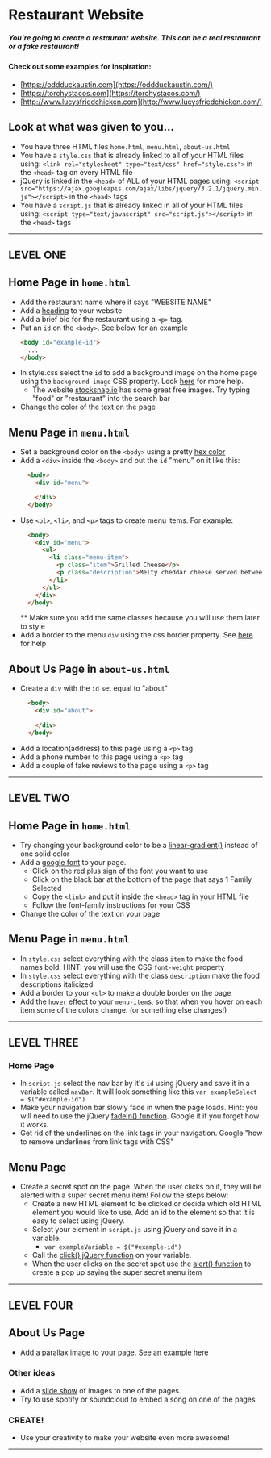 # Restaurant Website

##### You're going to create a restaurant website. This can be a real restaurant or a fake restaurant!

#### Check out some examples for inspiration:
* [https://oddduckaustin.com](https://oddduckaustin.com/)
* [https://torchystacos.com](https://torchystacos.com/)
* [http://www.lucysfriedchicken.com](http://www.lucysfriedchicken.com/)

## Look at what was given to you...
* You have three HTML files `home.html`, `menu.html`, `about-us.html`
* You have a `style.css` that is already linked to all of your HTML files using: `<link rel="stylesheet" type="text/css" href="style.css">` in the `<head>` tag on every HTML file
* jQuery is linked in the `<head>` of ALL of your HTML pages using: `<script src="https://ajax.googleapis.com/ajax/libs/jquery/3.2.1/jquery.min.js"></script>` in the `<head>` tags
* You have a `script.js` that is already linked in all of your HTML files using: `<script type="text/javascript" src="script.js"></script>` in the `<head>` tags

_____________________________________________________________________________
## LEVEL ONE

## Home Page in `home.html`
* Add the restaurant name where it says "WEBSITE NAME"
* Add a [heading](https://www.w3schools.com/html/html_headings.asp) to your website
* Add a brief bio for the restaurant using a `<p>` tag.
* Put an `id` on the `<body>`. See below for an example
  ``` HTML
  <body id="example-id">
    ...
  </body>
  ```
* In style.css select the `id` to add a background image on the home page using the `background-image` CSS property. Look [here](https://css-tricks.com/perfect-full-page-background-image/) for more help. 
  * The website [stocksnap.io](https://stocksnap.io/) has some great free images. Try typing "food" or "restaurant" into the search bar
* Change the color of the text on the page

## Menu Page in `menu.html`
* Set a background color on the `<body>` using a pretty [hex color](https://www.google.com/search?q=hex+color+picker&oq=hex+color+picker&aqs=chrome.0.35i39j0l5.3193j0j1&sourceid=chrome&ie=UTF-8)
* Add a `<div>` inside the `<body>` and put the `id` "menu" on it like this:
  ``` HTML
    <body>
      <div id="menu">

      </div>
    </body>
  ```
* Use `<ol>`, `<li>`, and `<p>` tags to create menu items. For example:
  ``` HTML
    <body>
      <div id="menu">
        <ul>
          <li class="menu-item">
            <p class="item">Grilled Cheese</p>
            <p class="description">Melty cheddar cheese served between two pieces of perfectly toasted slices of bread.</p>
          </li>
        </ul>
      </div>
    </body>
  ```
  ** Make sure you add the same classes because you will use them later to style
* Add a border to the menu `div` using the css border property. See [here](https://www.w3schools.com/cssref/pr_border.asp) for help

## About Us Page in `about-us.html`
* Create a `div` with the `id` set equal to "about"
  ``` HTML
    <body>
      <div id="about"> 

      </div>
    </body>
  ```
* Add a location(address) to this page using a `<p>` tag
* Add a phone number to this page using a `<p>` tag
* Add a couple of fake reviews to the page using a `<p>` tag

_____________________________________________________________________________
## LEVEL TWO

## Home Page in `home.html`
* Try changing your background color to be a [linear-gradient()](https://developer.mozilla.org/en-US/docs/Web/CSS/linear-gradient) instead of one solid color
* Add a [google font](https://fonts.google.com/) to your page.
  * Click on the red plus sign of the font you want to use
  * Click on the black bar at the bottom of the page that says 1 Family Selected
  * Copy the `<link>` and put it inside the `<head>` tag in your HTML file
  * Follow the font-family instructions for your CSS
* Change the color of the text on your page

## Menu Page in `menu.html`
* In `style.css` select everything with the class `item` to make the food names bold. HINT: you will use the CSS `font-weight` property
* In `style.css` select everything with the class `description` make the food descriptions italicized
* Add a border to your `<ul>` to make a double border on the page
* Add the [`hover` effect](https://www.w3schools.com/cssref/sel_hover.asp) to your `menu-item`s, so that when you hover on each item some of the colors change. (or something else changes!)

_____________________________________________________________________________
## LEVEL THREE

### Home Page 
* In `script.js` select the nav bar by it's `id` using jQuery and save it in a variable called `navBar`. It will look something like this 
  ` var exampleSelect = $("#example-id") `
* Make your navigation bar slowly fade in when the page loads. Hint: you will need to use the jQuery [fadeIn() function](http://api.jquery.com/fadein/). Google it if you forget how it works.
* Get rid of the underlines on the link tags in your navigation. Google "how to remove underlines from link tags with CSS"

## Menu Page
* Create a secret spot on the page. When the user clicks on it, they will be alerted with a super secret menu item! Follow the steps below:
  * Create a new HTML element to be clicked or decide which old HTML element you would like to use. Add an id to the element so that it is easy to select using jQuery.
  * Select your element in `script.js` using jQuery and save it in a variable.
    * ``` var exampleVariable = $("#example-id") ```
  * Call the [click() jQuery function](https://api.jquery.com/click/) on your variable. 
  * When the user clicks on the secret spot use the [alert() function](https://www.w3schools.com/jsref/met_win_alert.asp) to create a pop up saying the super secret menu item

_____________________________________________________________________________
## LEVEL FOUR

## About Us Page
* Add a parallax image to your page. [See an example here](https://www.w3schools.com/howto/howto_css_parallax.asp)

### Other ideas
* Add a [slide show](https://www.w3schools.com/howto/howto_js_slideshow.asp) of images to one of the pages.
* Try to use spotify or soundcloud to embed a song on one of the pages

### CREATE!
* Use your creativity to make your website even more awesome!

_____________________________________________________________________________
